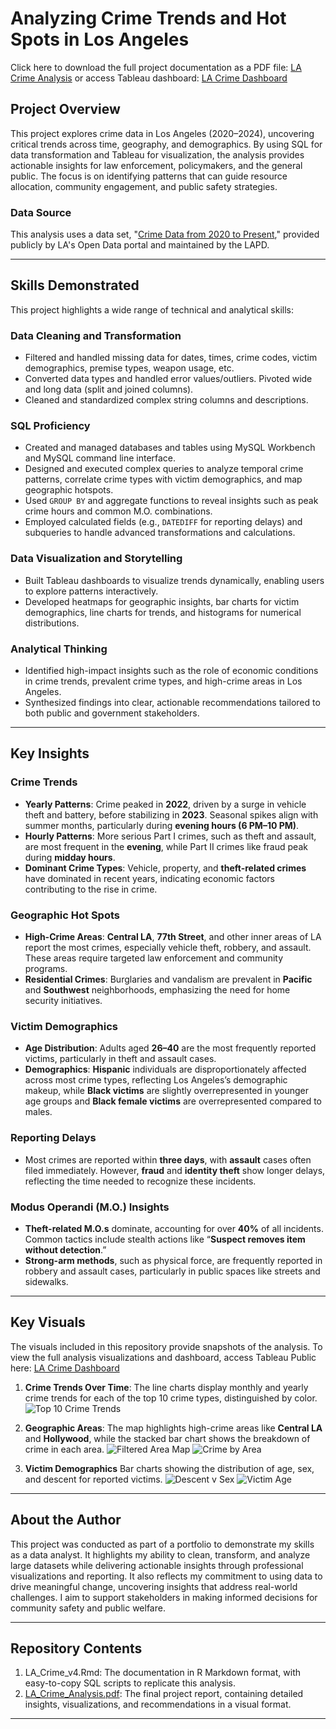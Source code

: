 # Analyzing Crime Trends and Hot Spots in Los Angeles

Click here to download the full project documentation as a PDF file: [LA Crime Analysis](https://github.com/user-attachments/files/17951779/LA_Crime_Analysis.pdf)
or access Tableau dashboard: [LA Crime Dashboard](https://public.tableau.com/app/profile/dominique.akinyemi/viz/LACrime_17315232169020/LACrimeOverview)

## Project Overview
This project explores crime data in Los Angeles (2020–2024), uncovering critical trends across time, geography, and demographics. By using SQL for data transformation and Tableau for visualization, the analysis provides actionable insights for law enforcement, policymakers, and the general public. The focus is on identifying patterns that can guide resource allocation, community engagement, and public safety strategies.

### Data Source
This analysis uses a data set, "[Crime Data from 2020 to Present](https://data.lacity.org/Public-Safety/Crime-Data-from-2020-to-Present/2nrs-mtv8/about_data)," provided publicly by LA's Open Data portal and maintained by the LAPD.

---

## Skills Demonstrated
This project highlights a wide range of technical and analytical skills:

### Data Cleaning and Transformation
- Filtered and handled missing data for dates, times, crime codes, victim demographics, premise types, weapon usage, etc.
- Converted data types and handled error values/outliers. Pivoted wide and long data (split and joined columns).
- Cleaned and standardized complex string columns and descriptions.

### SQL Proficiency
- Created and managed databases and tables using MySQL Workbench and MySQL command line interface.
- Designed and executed complex queries to analyze temporal crime patterns, correlate crime types with victim demographics, and map geographic hotspots.
- Used `GROUP BY` and aggregate functions to reveal insights such as peak crime hours and common M.O. combinations.
- Employed calculated fields (e.g., `DATEDIFF` for reporting delays) and subqueries to handle advanced transformations and calculations.

### Data Visualization and Storytelling
- Built Tableau dashboards to visualize trends dynamically, enabling users to explore patterns interactively.
- Developed heatmaps for geographic insights, bar charts for victim demographics, line charts for trends, and histograms for numerical distributions.

### Analytical Thinking
- Identified high-impact insights such as the role of economic conditions in crime trends, prevalent crime types, and high-crime areas in Los Angeles.
- Synthesized findings into clear, actionable recommendations tailored to both public and government stakeholders.

---

## Key Insights

### Crime Trends
- **Yearly Patterns**: Crime peaked in **2022**, driven by a surge in vehicle theft and battery, before stabilizing in **2023**. Seasonal spikes align with summer months, particularly during **evening hours (6 PM–10 PM)**.  
- **Hourly Patterns**: More serious Part I crimes, such as theft and assault, are most frequent in the **evening**, while Part II crimes like fraud peak during **midday hours**.
- **Dominant Crime Types**: Vehicle, property, and **theft-related crimes** have dominated in recent years, indicating economic factors contributing to the rise in crime.

### Geographic Hot Spots
- **High-Crime Areas**: **Central LA**, **77th Street**, and other inner areas of LA report the most crimes, especially vehicle theft, robbery, and assault. These areas require targeted law enforcement and community programs.
- **Residential Crimes**: Burglaries and vandalism are prevalent in **Pacific** and **Southwest** neighborhoods, emphasizing the need for home security initiatives.

### Victim Demographics
- **Age Distribution**: Adults aged **26–40** are the most frequently reported victims, particularly in theft and assault cases.
- **Demographics**: **Hispanic** individuals are disproportionately affected across most crime types, reflecting Los Angeles’s demographic makeup, while **Black victims** are slightly overrepresented in younger age groups and **Black female victims** are overrepresented compared to males.

### Reporting Delays
- Most crimes are reported within **three days**, with **assault** cases often filed immediately. However, **fraud** and **identity theft** show longer delays, reflecting the time needed to recognize these incidents.

### Modus Operandi (M.O.) Insights
- **Theft-related M.O.s** dominate, accounting for over **40%** of all incidents. Common tactics include stealth actions like “**Suspect removes item without detection**.”
- **Strong-arm methods**, such as physical force, are frequently reported in robbery and assault cases, particularly in public spaces like streets and sidewalks.

---

## Key Visuals
The visuals included in this repository provide snapshots of the analysis. To view the full analysis visualizations and dashboard, access Tableau Public here: [LA Crime Dashboard](https://public.tableau.com/app/profile/dominique.akinyemi/viz/LACrime_17315232169020/LACrimeOverview)

1. **Crime Trends Over Time**: The line charts display monthly and yearly crime trends for each of the top 10 crime types, distinguished by color.
![Top 10 Crime Trends](https://github.com/user-attachments/assets/dc80eb4f-af28-4065-927d-af75a615398d)

2. **Geographic Areas**: The map highlights high-crime areas like **Central LA** and **Hollywood**, while the stacked bar chart shows the breakdown of crime in each area.
![Filtered Area Map](https://github.com/user-attachments/assets/8cd00743-05ce-40be-9e4c-0b7e0d993742)
![Crime by Area](https://github.com/user-attachments/assets/0a340700-f526-44f2-b6ca-50adc6e2ceff)

4. **Victim Demographics** Bar charts showing the distribution of age, sex, and descent for reported victims.
![Descent v  Sex](https://github.com/user-attachments/assets/e686a4f3-2bd1-43ec-9df3-8f67356026b6)
![Victim Age](https://github.com/user-attachments/assets/27281a78-1bc6-4148-9076-56bcbcc7c48f)

---

## About the Author
This project was conducted as part of a portfolio to demonstrate my skills as a data analyst. It highlights my ability to clean, transform, and analyze large datasets while delivering actionable insights through professional visualizations and reporting. It also reflects my commitment to using data to drive meaningful change, uncovering insights that address real-world challenges. I aim to support stakeholders in making informed decisions for community safety and public welfare.

---

## Repository Contents
1. LA_Crime_v4.Rmd: The documentation in R Markdown format, with easy-to-copy SQL scripts to replicate this analysis.
2. [LA_Crime_Analysis.pdf](https://github.com/user-attachments/files/17951747/LA_Crime_Analysis.pdf): The final project report, containing detailed insights, visualizations, and recommendations in a visual format.

---
